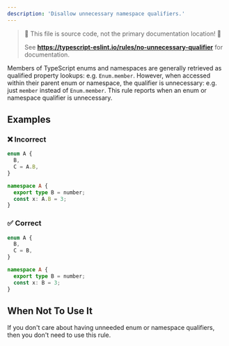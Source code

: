 ```yaml
---
description: 'Disallow unnecessary namespace qualifiers.'
---
```


> 🛑 This file is source code, not the primary documentation location! 🛑
>
> See **https://typescript-eslint.io/rules/no-unnecessary-qualifier** for documentation.

Members of TypeScript enums and namespaces are generally retrieved as qualified property lookups: e.g. `Enum.member`.
However, when accessed within their parent enum or namespace, the qualifier is unnecessary: e.g. just `member` instead of `Enum.member`.
This rule reports when an enum or namespace qualifier is unnecessary.

## Examples

<!--tabs-->

### ❌ Incorrect

```ts
enum A {
  B,
  C = A.B,
}
```

```ts
namespace A {
  export type B = number;
  const x: A.B = 3;
}
```

### ✅ Correct

```ts
enum A {
  B,
  C = B,
}
```

```ts
namespace A {
  export type B = number;
  const x: B = 3;
}
```

## When Not To Use It

If you don't care about having unneeded enum or namespace qualifiers, then you don't need to use this rule.

